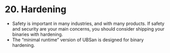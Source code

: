 # 20. Hardening

- Safety is important in many industries, and with many products. If safety and security are your main concerns, you should consider shipping your binaries with hardening. 
- The “minimal runtime” version of UBSan is designed for binary hardening.